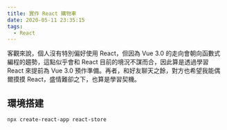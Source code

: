 ```yaml
---
title: 實作 React 購物車
date: 2020-05-11 23:35:15
tags:
  - React
---
```

客觀來說，個人沒有特別偏好使用 React，但因為 Vue 3.0 的走向會朝向函數式編程的趨勢，這點似乎會和 React 目前的境況不謀而合，因此算是透過學習 React 來提前為 Vue 3.0 預作準備。再者，和好友聊天之餘，對方也希望我能偶爾摸摸 React，盛情難卻之下，也算是學習契機。
<!--more-->
## 環境搭建
```
npx create-react-app react-store
```